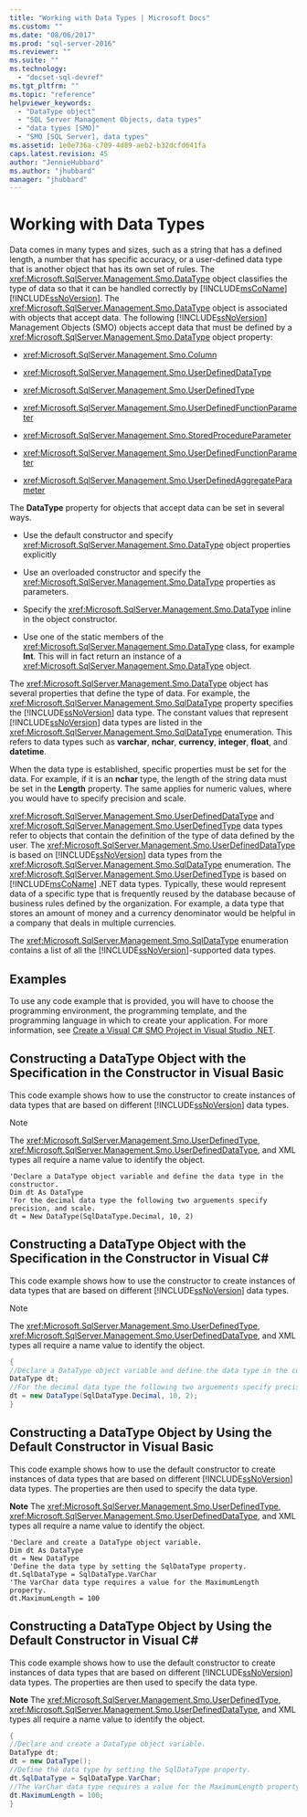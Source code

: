 ```yaml
---
title: "Working with Data Types | Microsoft Docs"
ms.custom: ""
ms.date: "08/06/2017"
ms.prod: "sql-server-2016"
ms.reviewer: ""
ms.suite: ""
ms.technology: 
  - "docset-sql-devref"
ms.tgt_pltfrm: ""
ms.topic: "reference"
helpviewer_keywords: 
  - "DataType object"
  - "SQL Server Management Objects, data types"
  - "data types [SMO]"
  - "SMO [SQL Server], data types"
ms.assetid: 1e0e736a-c709-4d89-aeb2-b32dcfd641fa
caps.latest.revision: 45
author: "JennieHubbard"
ms.author: "jhubbard"
manager: "jhubbard"
---
```

# Working with Data Types
  Data comes in many types and sizes, such as a string that has a defined length, a number that has specific accuracy, or a user-defined data type that is another object that has its own set of rules. The <xref:Microsoft.SqlServer.Management.Smo.DataType> object classifies the type of data so that it can be handled correctly by [!INCLUDE[msCoName](../../../includes/msconame-md.md)] [!INCLUDE[ssNoVersion](../../../includes/ssnoversion-md.md)]. The <xref:Microsoft.SqlServer.Management.Smo.DataType> object is associated with objects that accept data. The following [!INCLUDE[ssNoVersion](../../../includes/ssnoversion-md.md)] Management Objects (SMO) objects accept data that must be defined by a <xref:Microsoft.SqlServer.Management.Smo.DataType> object property:  
  
-   <xref:Microsoft.SqlServer.Management.Smo.Column>  
  
-   <xref:Microsoft.SqlServer.Management.Smo.UserDefinedDataType>  
  
-   <xref:Microsoft.SqlServer.Management.Smo.UserDefinedType>  
  
-   <xref:Microsoft.SqlServer.Management.Smo.UserDefinedFunctionParameter>  
  
-   <xref:Microsoft.SqlServer.Management.Smo.StoredProcedureParameter>  
  
-   <xref:Microsoft.SqlServer.Management.Smo.UserDefinedFunctionParameter>  
  
-   <xref:Microsoft.SqlServer.Management.Smo.UserDefinedAggregateParameter>  
  
 The **DataType** property for objects that accept data can be set in several ways.  
  
-   Use the default constructor and specify <xref:Microsoft.SqlServer.Management.Smo.DataType> object properties explicitly  
  
-   Use an overloaded constructor and specify the <xref:Microsoft.SqlServer.Management.Smo.DataType> properties as parameters.  
  
-   Specify the <xref:Microsoft.SqlServer.Management.Smo.DataType> inline in the object constructor.  
  
-   Use one of the static members of the <xref:Microsoft.SqlServer.Management.Smo.DataType> class, for example **Int**. This will in fact return an instance of a <xref:Microsoft.SqlServer.Management.Smo.DataType> object.  
  
 The <xref:Microsoft.SqlServer.Management.Smo.DataType> object has several properties that define the type of data. For example, the <xref:Microsoft.SqlServer.Management.Smo.SqlDataType> property specifies the [!INCLUDE[ssNoVersion](../../../includes/ssnoversion-md.md)] data type. The constant values that represent [!INCLUDE[ssNoVersion](../../../includes/ssnoversion-md.md)] data types are listed in the <xref:Microsoft.SqlServer.Management.Smo.SqlDataType> enumeration. This refers to data types such as **varchar**, **nchar**, **currency**, **integer**, **float**, and **datetime**.  
  
 When the data type is established, specific properties must be set for the data. For example, if it is an **nchar** type, the length of the string data must be set in the **Length** property. The same applies for numeric values, where you would have to specify precision and scale.  
  
 <xref:Microsoft.SqlServer.Management.Smo.UserDefinedDataType> and <xref:Microsoft.SqlServer.Management.Smo.UserDefinedType> data types refer to objects that contain the definition of the type of data defined by the user. The <xref:Microsoft.SqlServer.Management.Smo.UserDefinedDataType> is based on [!INCLUDE[ssNoVersion](../../../includes/ssnoversion-md.md)] data types from the <xref:Microsoft.SqlServer.Management.Smo.SqlDataType> enumeration. The <xref:Microsoft.SqlServer.Management.Smo.UserDefinedType> is based on [!INCLUDE[msCoName](../../../includes/msconame-md.md)] .NET data types. Typically, these would represent data of a specific type that is frequently reused by the database because of business rules defined by the organization. For example, a data type that stores an amount of money and a currency denominator would be helpful in a company that deals in multiple currencies.  
  
 The <xref:Microsoft.SqlServer.Management.Smo.SqlDataType> enumeration contains a list of all the [!INCLUDE[ssNoVersion](../../../includes/ssnoversion-md.md)]-supported data types.  
  
## Examples  
To use any code example that is provided, you will have to choose the programming environment, the programming template, and the programming language in which to create your application. For more information, see [Create a Visual C&#35; SMO Project in Visual Studio .NET](../../../relational-databases/server-management-objects-smo/how-to-create-a-visual-csharp-smo-project-in-visual-studio-net.md).  
  
  
## Constructing a DataType Object with the Specification in the Constructor in Visual Basic  
 This code example shows how to use the constructor to create instances of data types that are based on different [!INCLUDE[ssNoVersion](../../../includes/ssnoversion-md.md)] data types.  
  
> [!NOTE]  
>  The <xref:Microsoft.SqlServer.Management.Smo.UserDefinedType>, <xref:Microsoft.SqlServer.Management.Smo.UserDefinedDataType>, and XML types all require a name value to identify the object.  
  
```VBNET
'Declare a DataType object variable and define the data type in the constructor.
Dim dt As DataType
'For the decimal data type the following two arguements specify precision, and scale.
dt = New DataType(SqlDataType.Decimal, 10, 2)
``` 
  
## Constructing a DataType Object with the Specification in the Constructor in Visual C#  
 This code example shows how to use the constructor to create instances of data types that are based on different [!INCLUDE[ssNoVersion](../../../includes/ssnoversion-md.md)] data types.  
  
> [!NOTE]  
>  The <xref:Microsoft.SqlServer.Management.Smo.UserDefinedType>, <xref:Microsoft.SqlServer.Management.Smo.UserDefinedDataType>, and XML types all require a name value to identify the object.  
  
```csharp  
{   
//Declare a DataType object variable and define the data type in the constructor.   
DataType dt;   
//For the decimal data type the following two arguements specify precision, and scale.   
dt = new DataType(SqlDataType.Decimal, 10, 2);   
}  
```  
  
## Constructing a DataType Object by Using the Default Constructor in Visual Basic  
 This code example shows how to use the default constructor to create instances of data types that are based on different [!INCLUDE[ssNoVersion](../../../includes/ssnoversion-md.md)] data types. The properties are then used to specify the data type.  
  
 **Note** The <xref:Microsoft.SqlServer.Management.Smo.UserDefinedType>, <xref:Microsoft.SqlServer.Management.Smo.UserDefinedDataType>, and XML types all require a name value to identify the object.  
  
```VBNET
'Declare and create a DataType object variable.
Dim dt As DataType
dt = New DataType
'Define the data type by setting the SqlDataType property.
dt.SqlDataType = SqlDataType.VarChar
'The VarChar data type requires a value for the MaximumLength property.
dt.MaximumLength = 100
```
  
## Constructing a DataType Object by Using the Default Constructor in Visual C#  
 This code example shows how to use the default constructor to create instances of data types that are based on different [!INCLUDE[ssNoVersion](../../../includes/ssnoversion-md.md)] data types. The properties are then used to specify the data type.  
  
 **Note** The <xref:Microsoft.SqlServer.Management.Smo.UserDefinedType>, <xref:Microsoft.SqlServer.Management.Smo.UserDefinedDataType>, and XML types all require a name value to identify the object.  
  
```csharp  
{   
//Declare and create a DataType object variable.   
DataType dt;   
dt = new DataType();   
//Define the data type by setting the SqlDataType property.   
dt.SqlDataType = SqlDataType.VarChar;   
//The VarChar data type requires a value for the MaximumLength property.   
dt.MaximumLength = 100;   
}  
```  
  
  
